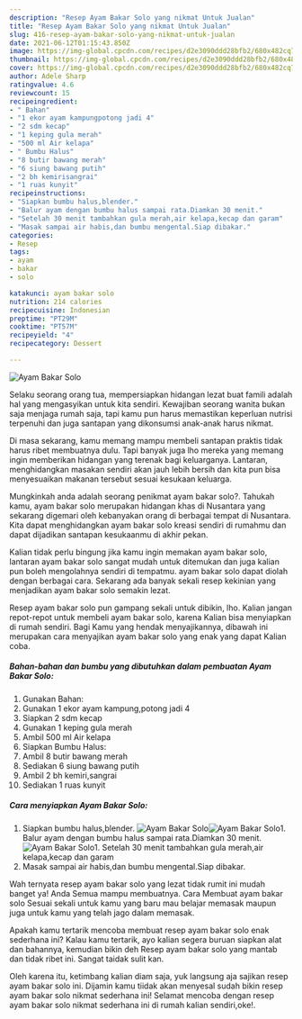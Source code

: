 ```yaml
---
description: "Resep Ayam Bakar Solo yang nikmat Untuk Jualan"
title: "Resep Ayam Bakar Solo yang nikmat Untuk Jualan"
slug: 416-resep-ayam-bakar-solo-yang-nikmat-untuk-jualan
date: 2021-06-12T01:15:43.850Z
image: https://img-global.cpcdn.com/recipes/d2e3090ddd28bfb2/680x482cq70/ayam-bakar-solo-foto-resep-utama.jpg
thumbnail: https://img-global.cpcdn.com/recipes/d2e3090ddd28bfb2/680x482cq70/ayam-bakar-solo-foto-resep-utama.jpg
cover: https://img-global.cpcdn.com/recipes/d2e3090ddd28bfb2/680x482cq70/ayam-bakar-solo-foto-resep-utama.jpg
author: Adele Sharp
ratingvalue: 4.6
reviewcount: 15
recipeingredient:
- " Bahan"
- "1 ekor ayam kampungpotong jadi 4"
- "2 sdm kecap"
- "1 keping gula merah"
- "500 ml Air kelapa"
- " Bumbu Halus"
- "8 butir bawang merah"
- "6 siung bawang putih"
- "2 bh kemirisangrai"
- "1 ruas kunyit"
recipeinstructions:
- "Siapkan bumbu halus,blender."
- "Balur ayam dengan bumbu halus sampai rata.Diamkan 30 menit."
- "Setelah 30 menit tambahkan gula merah,air kelapa,kecap dan garam"
- "Masak sampai air habis,dan bumbu mengental.Siap dibakar."
categories:
- Resep
tags:
- ayam
- bakar
- solo

katakunci: ayam bakar solo 
nutrition: 214 calories
recipecuisine: Indonesian
preptime: "PT29M"
cooktime: "PT57M"
recipeyield: "4"
recipecategory: Dessert

---
```



![Ayam Bakar Solo](https://img-global.cpcdn.com/recipes/d2e3090ddd28bfb2/680x482cq70/ayam-bakar-solo-foto-resep-utama.jpg)

Selaku seorang orang tua, mempersiapkan hidangan lezat buat famili adalah hal yang mengasyikan untuk kita sendiri. Kewajiban seorang  wanita bukan saja menjaga rumah saja, tapi kamu pun harus memastikan keperluan nutrisi terpenuhi dan juga santapan yang dikonsumsi anak-anak harus nikmat.

Di masa  sekarang, kamu memang mampu membeli santapan praktis tidak harus ribet membuatnya dulu. Tapi banyak juga lho mereka yang memang ingin memberikan hidangan yang terenak bagi keluarganya. Lantaran, menghidangkan masakan sendiri akan jauh lebih bersih dan kita pun bisa menyesuaikan makanan tersebut sesuai kesukaan keluarga. 



Mungkinkah anda adalah seorang penikmat ayam bakar solo?. Tahukah kamu, ayam bakar solo merupakan hidangan khas di Nusantara yang sekarang digemari oleh kebanyakan orang di berbagai tempat di Nusantara. Kita dapat menghidangkan ayam bakar solo kreasi sendiri di rumahmu dan dapat dijadikan santapan kesukaanmu di akhir pekan.

Kalian tidak perlu bingung jika kamu ingin memakan ayam bakar solo, lantaran ayam bakar solo sangat mudah untuk ditemukan dan juga kalian pun boleh mengolahnya sendiri di tempatmu. ayam bakar solo dapat diolah dengan berbagai cara. Sekarang ada banyak sekali resep kekinian yang menjadikan ayam bakar solo semakin lezat.

Resep ayam bakar solo pun gampang sekali untuk dibikin, lho. Kalian jangan repot-repot untuk membeli ayam bakar solo, karena Kalian bisa menyiapkan di rumah sendiri. Bagi Kamu yang hendak menyajikannya, dibawah ini merupakan cara menyajikan ayam bakar solo yang enak yang dapat Kalian coba.

<!--inarticleads1-->

##### Bahan-bahan dan bumbu yang dibutuhkan dalam pembuatan Ayam Bakar Solo:

1. Gunakan  Bahan:
1. Gunakan 1 ekor ayam kampung,potong jadi 4
1. Siapkan 2 sdm kecap
1. Gunakan 1 keping gula merah
1. Ambil 500 ml Air kelapa
1. Siapkan  Bumbu Halus:
1. Ambil 8 butir bawang merah
1. Sediakan 6 siung bawang putih
1. Ambil 2 bh kemiri,sangrai
1. Sediakan 1 ruas kunyit




<!--inarticleads2-->

##### Cara menyiapkan Ayam Bakar Solo:

1. Siapkan bumbu halus,blender.
<img src="https://img-global.cpcdn.com/steps/78b30148b3359de0/160x128cq70/ayam-bakar-solo-langkah-memasak-1-foto.jpg" alt="Ayam Bakar Solo"><img src="https://img-global.cpcdn.com/steps/78cadaa91b1a8c9c/160x128cq70/ayam-bakar-solo-langkah-memasak-1-foto.jpg" alt="Ayam Bakar Solo">1. Balur ayam dengan bumbu halus sampai rata.Diamkan 30 menit.
<img src="https://img-global.cpcdn.com/steps/ac0c208934d88135/160x128cq70/ayam-bakar-solo-langkah-memasak-2-foto.jpg" alt="Ayam Bakar Solo">1. Setelah 30 menit tambahkan gula merah,air kelapa,kecap dan garam
1. Masak sampai air habis,dan bumbu mengental.Siap dibakar.




Wah ternyata resep ayam bakar solo yang lezat tidak rumit ini mudah banget ya! Anda Semua mampu membuatnya. Cara Membuat ayam bakar solo Sesuai sekali untuk kamu yang baru mau belajar memasak maupun juga untuk kamu yang telah jago dalam memasak.

Apakah kamu tertarik mencoba membuat resep ayam bakar solo enak sederhana ini? Kalau kamu tertarik, ayo kalian segera buruan siapkan alat dan bahannya, kemudian bikin deh Resep ayam bakar solo yang mantab dan tidak ribet ini. Sangat taidak sulit kan. 

Oleh karena itu, ketimbang kalian diam saja, yuk langsung aja sajikan resep ayam bakar solo ini. Dijamin kamu tiidak akan menyesal sudah bikin resep ayam bakar solo nikmat sederhana ini! Selamat mencoba dengan resep ayam bakar solo nikmat sederhana ini di rumah kalian sendiri,oke!.

